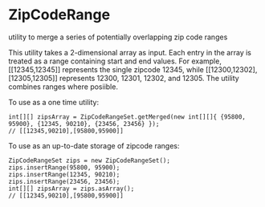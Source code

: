 # ZipCodeRange
utility to merge a series of potentially overlapping zip code ranges

This utility takes a 2-dimensional array as input. Each entry in the array is treated as a range containing start and end values. For example, [[12345,12345]] represents the single zipcode 12345, while [[12300,12302],[12305,12305]] represents 12300, 12301, 12302, and 12305. The utility combines ranges where posiible.

To use as a one time utility:
```
int[][] zipsArray = ZipCodeRangeSet.getMerged(new int[][]{ {95800, 95900}, {12345, 90210}, {23456, 23456} });
// [[12345,90210],[95800,95900]]
```

To use as an up-to-date storage of zipcode ranges:
```
ZipCodeRangeSet zips = new ZipCodeRangeSet(); 
zips.insertRange(95800, 95900); 
zips.insertRange(12345, 90210); 
zips.insertRange(23456, 23456); 
int[][] zipsArray = zips.asArray();
// [[12345,90210],[95800,95900]]
```
